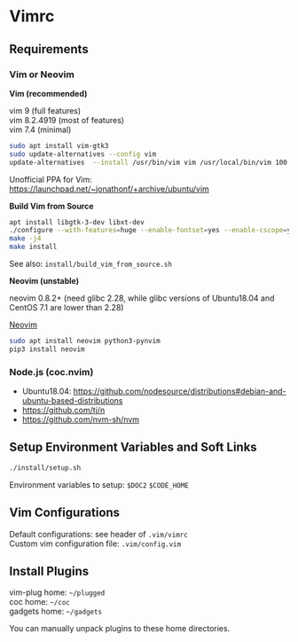 # Vimrc

## Requirements

### Vim or Neovim

**Vim (recommended)**

vim 9 (full features)  
vim 8.2.4919 (most of features)  
vim 7.4 (minimal)  

```bash
sudo apt install vim-gtk3
sudo update-alternatives --config vim
update-alternatives  --install /usr/bin/vim vim /usr/local/bin/vim 100
```

Unofficial PPA for Vim: https://launchpad.net/~jonathonf/+archive/ubuntu/vim

**Build Vim from Source**
```sh
apt install libgtk-3-dev libxt-dev
./configure --with-features=huge --enable-fontset=yes --enable-cscope=yes --enable-multibyte --enable-python3interp=yes --enable-gui --with-x
make -j4
make install
```

See also: `install/build_vim_from_source.sh`

**Neovim (unstable)**

neovim 0.8.2+ (need glibc 2.28, while glibc versions of Ubuntu18.04 and CentOS 7.1 are lower than 2.28)

[Neovim](https://github.com/neovim/neovim/wiki/Installing-Neovim#ubuntu)  
```bash
sudo apt install neovim python3-pynvim
pip3 install neovim
```

### Node.js (coc.nvim)

- Ubuntu18.04: https://github.com/nodesource/distributions#debian-and-ubuntu-based-distributions
- https://github.com/tj/n
- https://github.com/nvm-sh/nvm

## Setup Environment Variables and Soft Links

```sh
./install/setup.sh
```

Environment variables to setup:  `$DOC2` `$CODE_HOME`

## Vim Configurations

Default configurations: see header of `.vim/vimrc`  
Custom vim configuration file: `.vim/config.vim`  

## Install Plugins

vim-plug home: `~/plugged`  
coc home: `~/coc`  
gadgets home: `~/gadgets`  

You can manually unpack plugins to these home directories.
